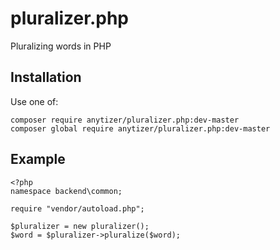 # pluralizer.php

Pluralizing words in PHP


## Installation

Use one of:

	composer require anytizer/pluralizer.php:dev-master
	composer global require anytizer/pluralizer.php:dev-master


## Example

    <?php
    namespace backend\common;

    require "vendor/autoload.php";

    $pluralizer = new pluralizer();
    $word = $pluralizer->pluralize($word);
